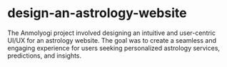 # design-an-astrology-website
The Anmolyogi project involved designing an intuitive and user-centric UI/UX for an astrology website. The goal was to create a seamless and engaging experience for users seeking personalized astrology services, predictions, and insights.
